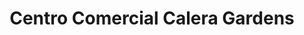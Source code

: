 ---
title: "Centro Comercial Calera Gardens"
url: /la-calera/centro-comercial-calera-gardens/
shop: centro comercial
---